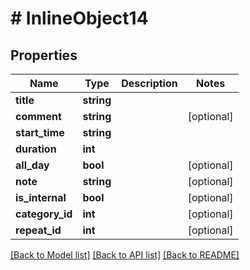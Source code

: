 # # InlineObject14

## Properties

Name | Type | Description | Notes
------------ | ------------- | ------------- | -------------
**title** | **string** |  |
**comment** | **string** |  | [optional]
**start_time** | **string** |  |
**duration** | **int** |  |
**all_day** | **bool** |  | [optional]
**note** | **string** |  | [optional]
**is_internal** | **bool** |  | [optional]
**category_id** | **int** |  | [optional]
**repeat_id** | **int** |  | [optional]

[[Back to Model list]](../../README.md#models) [[Back to API list]](../../README.md#endpoints) [[Back to README]](../../README.md)

